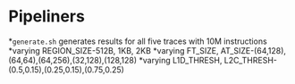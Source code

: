 # Pipeliners
*`generate.sh` generates results for all five traces with 10M instructions
  *varying REGION_SIZE-512B, 1KB, 2KB
  *varying FT_SIZE, AT_SIZE-(64,128),(64,64),(64,256),(32,128),(128,128)
  *varying L1D_THRESH, L2C_THRESH- (0.5,0.15),(0.25,0.15),(0.75,0.25)
